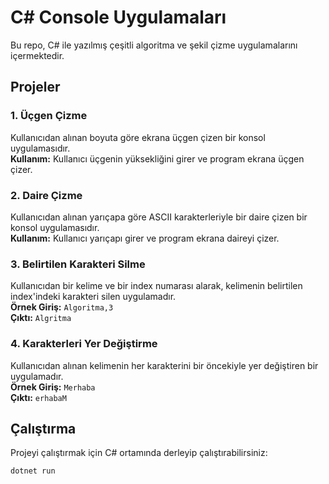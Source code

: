 # C# Console Uygulamaları

Bu repo, C# ile yazılmış çeşitli algoritma ve şekil çizme uygulamalarını içermektedir.

## Projeler

### 1. Üçgen Çizme

Kullanıcıdan alınan boyuta göre ekrana üçgen çizen bir konsol uygulamasıdır.  
**Kullanım:** Kullanıcı üçgenin yüksekliğini girer ve program ekrana üçgen çizer.

### 2. Daire Çizme

Kullanıcıdan alınan yarıçapa göre ASCII karakterleriyle bir daire çizen bir konsol uygulamasıdır.  
**Kullanım:** Kullanıcı yarıçapı girer ve program ekrana daireyi çizer.

### 3. Belirtilen Karakteri Silme

Kullanıcıdan bir kelime ve bir index numarası alarak, kelimenin belirtilen index'indeki karakteri silen uygulamadır.  
**Örnek Giriş:** `Algoritma,3`  
**Çıktı:** `Algritma`

### 4. Karakterleri Yer Değiştirme

Kullanıcıdan alınan kelimenin her karakterini bir öncekiyle yer değiştiren bir uygulamadır.  
**Örnek Giriş:** `Merhaba`  
**Çıktı:** `erhabaM`

## Çalıştırma

Projeyi çalıştırmak için C# ortamında derleyip çalıştırabilirsiniz:

```sh
dotnet run
```
